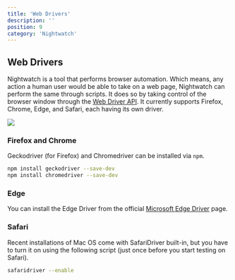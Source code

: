 ```yaml
---
title: 'Web Drivers'
description: ''
position: 9
category: 'Nightwatch'
---
```



## Web Drivers

Nightwatch is a tool that performs browser automation. Which means, any action a human user would be able to take on a web page, Nightwatch can perform the same through scripts. It does so by taking control of the browser window through the <a target="_blank" href="https://www.w3.org/TR/webdriver/">Web Driver API<i class="fa-icon fa-solid fa-arrow-up-right-from-square"></i></a>. It currently supports Firefox, Chrome, Edge, and Safari, each having its own driver.

<img src="https://nightwatchjs.org/img/operation.png">

### Firefox and Chrome
Geckodriver (for Firefox) and Chromedriver can be installed via `npm`.

```bash
npm install geckodriver --save-dev
npm install chromedriver --save-dev
```
### Edge
You can install the Edge Driver from the official <a target="_blank" href="https://developer.microsoft.com/en-us/microsoft-edge/tools/webdriver/">Microsoft Edge Driver<i class="fa-icon fa-solid fa-arrow-up-right-from-square"></i></a></a> page.

### Safari
Recent installations of Mac OS come with SafariDriver built-in, but you have to turn it on using the following script (just once before you start testing on Safari).

```bash
safaridriver --enable
```
